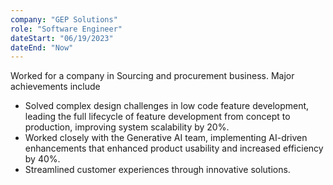 ```yaml
---
company: "GEP Solutions"
role: "Software Engineer"
dateStart: "06/19/2023"
dateEnd: "Now"
---
```


Worked for a company in Sourcing and procurement business. Major achievements include

- Solved complex design challenges in low code feature development, leading the full lifecycle of feature development from concept to production, improving system scalability by 20%.
- Worked closely with the Generative AI team, implementing AI-driven enhancements that enhanced product usability and increased efficiency by 40%.
- Streamlined customer experiences through innovative solutions.

